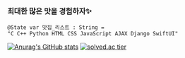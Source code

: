 ### 최대한 많은 맛을 경험하자✨
```
@State var 맛집_리스트 : String =
"C C++ Python HTML CSS JavaScript AJAX Django SwiftUI"
```
[![Anurag's GitHub stats](https://github-readme-stats.vercel.app/api?username=Senitf)](https://github.com/anuraghazra/github-readme-stats)
[![solved.ac tier](http://mazassumnida.wtf/api/generate_badge?boj=senitf)](https://solved.ac/senitf)
